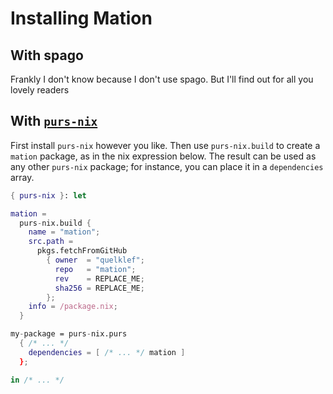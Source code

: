 # Installing Mation

## With spago

Frankly I don't know because I don't use spago. But I'll find out for all you lovely readers


## With [`purs-nix`](https://github.com/purs-nix/purs-nix)

First install `purs-nix` however you like. Then use `purs-nix.build` to create a `mation` package, as in the nix expression below. The result can be used as any other `purs-nix` package; for instance, you can place it in a `dependencies` array.

```nix
{ purs-nix }: let

mation =
  purs-nix.build {
    name = "mation";
    src.path =
      pkgs.fetchFromGitHub
        { owner  = "quelklef";
          repo   = "mation";
          rev    = REPLACE_ME;
          sha256 = REPLACE_ME;
        };
    info = /package.nix;
  }

my-package = purs-nix.purs
  { /* ... */
    dependencies = [ /* ... */ mation ]
  };

in /* ... */
```

